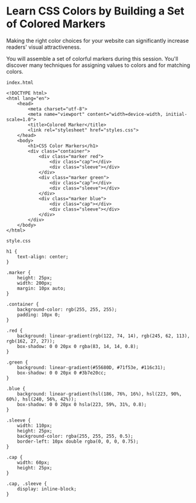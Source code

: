# Learn CSS Colors by Building a Set of Colored Markers

Making the right color choices for your website can significantly increase readers' visual attractiveness.

You will assemble a set of colorful markers during this session. You'll discover many techniques for assigning values to colors and for matching colors.

`index.html`

```
<!DOCTYPE html>
<html lang="en">
    <head>
        <meta charset="utf-8">
        <meta name="viewport" content="width=device-width, initial-scale=1.0">
        <title>Colored Marker</title>
        <link rel="stylesheet" href="styles.css">
    </head>
    <body>
        <h1>CSS Color Markers</h1>
        <div class="container">
            <div class="marker red">
                <div class="cap"></div>
                <div class="sleeve"></div>
            </div>
            <div class="marker green">
                <div class="cap"></div>
                <div class="sleeve"></div>
            </div>
            <div class="marker blue">
                <div class="cap"></div>
                <div class="sleeve"></div>
            </div>
        </div>
    </body>
</html>
```

`style.css`

```
h1 {
    text-align: center;
}
  
.marker {
    height: 25px;
    width: 200px;
    margin: 10px auto;
}

.container {
    background-color: rgb(255, 255, 255);
    padding: 10px 0;
}

.red {
    background: linear-gradient(rgb(122, 74, 14), rgb(245, 62, 113), rgb(162, 27, 27));
    box-shadow: 0 0 20px 0 rgba(83, 14, 14, 0.8);
}

.green {
    background: linear-gradient(#55680D, #71f53e, #116c31);
    box-shadow: 0 0 20px 0 #3b7e20cc;
}

.blue {
    background: linear-gradient(hsl(186, 76%, 16%), hsl(223, 90%, 60%), hsl(240, 56%, 42%));
    box-shadow: 0 0 20px 0 hsla(223, 59%, 31%, 0.8);
}

.sleeve {
    width: 110px;
    height: 25px;
    background-color: rgba(255, 255, 255, 0.5);
    border-left: 10px double rgba(0, 0, 0, 0.75);
}

.cap {
    width: 60px;
    height: 25px;
}

.cap, .sleeve {
    display: inline-block;
}
```
